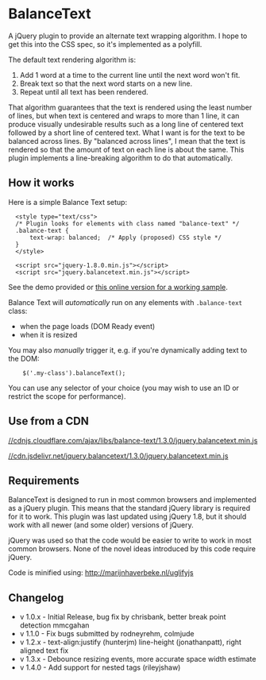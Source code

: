 # BalanceText

A jQuery plugin to provide an alternate text wrapping algorithm. I hope to get this into the CSS spec, so it's implemented as a polyfill.

The default text rendering algorithm is:

1. Add 1 word at a time to the current line until the next word won't fit.
2. Break text so that the next word starts on a new line.
3. Repeat until all text has been rendered.

That algorithm guarantees that the text is rendered using the least number of lines, but when text is centered and wraps to more than 1 line, it can produce visually undesirable results such as a long line of centered text followed by a short line of centered text. What I want is for the text to be balanced across lines. By "balanced across lines", I mean that the text is rendered so that the amount of text on each line is about the same. This plugin implements a line-breaking algorithm to do that automatically.

## How it works
Here is a simple Balance Text setup:

```
  <style type="text/css">
  /* Plugin looks for elements with class named "balance-text" */
  .balance-text {
      text-wrap: balanced;  /* Apply (proposed) CSS style */
  }
  </style>

  <script src="jquery-1.8.0.min.js"></script>
  <script src="jquery.balancetext.min.js"></script>
```

See the demo provided or [this online version for a working sample](http://adobe-webplatform.github.io/balance-text/demo/index.html).

Balance Text will *automatically* run on any elements with <code>.balance-text</code> class:

- when the page loads (DOM Ready event)
- when it is resized

You may also *manually* trigger it, e.g. if you're dynamically adding text to the DOM:

```
    $('.my-class').balanceText();
```

You can use any selector of your choice (you may wish to use an ID or restrict the scope for performance).

## Use from a CDN

[//cdnjs.cloudflare.com/ajax/libs/balance-text/1.3.0/jquery.balancetext.min.js](//cdnjs.cloudflare.com/ajax/libs/balance-text/1.3.0/jquery.balancetext.min.js)

[//cdn.jsdelivr.net/jquery.balancetext/1.3.0/jquery.balancetext.min.js](//cdn.jsdelivr.net/jquery.balancetext/1.3.0/jquery.balancetext.min.js)

## Requirements
BalanceText is designed to run in most common browsers and implemented as a jQuery plugin. This means that the standard jQuery library is required for it to work. This plugin was last updated using jQuery 1.8, but it should work with all newer (and some older) versions of jQuery.

jQuery was used so that the code would be easier to write to work in most common browsers. None of the novel ideas introduced by this code require jQuery.

Code is minified using: http://marijnhaverbeke.nl/uglifyjs

## Changelog
* v 1.0.x - Initial Release, bug fix by chrisbank, better break point detection mmcgahan
* v 1.1.0 - Fix bugs submitted by rodneyrehm, colmjude
* v 1.2.x - text-align:justify (hunterjm) line-height (jonathanpatt), right aligned text fix
* v 1.3.x - Debounce resizing events, more accurate space width estimate
* v 1.4.0 - Add support for nested tags (rileyjshaw)
